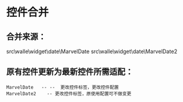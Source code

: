 # 控件合并

## 合并来源：
  src\walle\widget\date\MarvelDate
  src\walle\widget\date\MarvelDate2

## 原有控件更新为最新控件所需适配：

    MarvelDate   -- --  更改控件标签，更改控件配置
    MarvelDate2    -- 更改控件标签，原使用配置可不做变更
